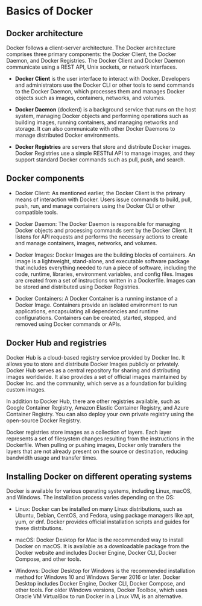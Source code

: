 # Basics of Docker

## Docker architecture

Docker follows a client-server architecture. The Docker architecture comprises three primary components: the Docker Client, the Docker Daemon, and Docker Registries. The Docker Client and Docker Daemon communicate using a REST API, Unix sockets, or network interfaces.

- **Docker Client** is the user interface to interact with Docker. Developers and administrators use the Docker CLI or other tools to send commands to the Docker Daemon, which processes them and manages Docker objects such as images, containers, networks, and volumes.

- **Docker Daemon** (dockerd) is a background service that runs on the host system, managing Docker objects and performing operations such as building images, running containers, and managing networks and storage. It can also communicate with other Docker Daemons to manage distributed Docker environments.

- **Docker Registries** are servers that store and distribute Docker images. Docker Registries use a simple RESTful API to manage images, and they support standard Docker commands such as pull, push, and search.

## Docker components

- Docker Client: As mentioned earlier, the Docker Client is the primary means of interaction with Docker. Users issue commands to build, pull, push, run, and manage containers using the Docker CLI or other compatible tools.

- Docker Daemon: The Docker Daemon is responsible for managing Docker objects and processing commands sent by the Docker Client. It listens for API requests and performs the necessary actions to create and manage containers, images, networks, and volumes.

- Docker Images: Docker Images are the building blocks of containers. An image is a lightweight, stand-alone, and executable software package that includes everything needed to run a piece of software, including the code, runtime, libraries, environment variables, and config files. Images are created from a set of instructions written in a Dockerfile. Images can be stored and distributed using Docker Registries.

- Docker Containers: A Docker Container is a running instance of a Docker Image. Containers provide an isolated environment to run applications, encapsulating all dependencies and runtime configurations. Containers can be created, started, stopped, and removed using Docker commands or APIs.

## Docker Hub and registries

Docker Hub is a cloud-based registry service provided by Docker Inc. It allows you to store and distribute Docker Images publicly or privately. Docker Hub serves as a central repository for sharing and distributing images worldwide. It also provides a set of official images maintained by Docker Inc. and the community, which serve as a foundation for building custom images.

In addition to Docker Hub, there are other registries available, such as Google Container Registry, Amazon Elastic Container Registry, and Azure Container Registry. You can also deploy your own private registry using the open-source Docker Registry.

Docker registries store images as a collection of layers. Each layer represents a set of filesystem changes resulting from the instructions in the Dockerfile. When pulling or pushing images, Docker only transfers the layers that are not already present on the source or destination, reducing bandwidth usage and transfer times.

## Installing Docker on different operating systems

Docker is available for various operating systems, including Linux, macOS, and Windows. The installation process varies depending on the OS:

- Linux: Docker can be installed on many Linux distributions, such as Ubuntu, Debian, CentOS, and Fedora, using package managers like apt, yum, or dnf. Docker provides official installation scripts and guides for these distributions.

- macOS: Docker Desktop for Mac is the recommended way to install Docker on macOS. It is available as a downloadable package from the Docker website and includes Docker Engine, Docker CLI, Docker Compose, and other tools.

- Windows: Docker Desktop for Windows is the recommended installation method for Windows 10 and Windows Server 2016 or later. Docker Desktop includes Docker Engine, Docker CLI, Docker Compose, and other tools. For older Windows versions, Docker Toolbox, which uses Oracle VM VirtualBox to run Docker in a Linux VM, is an alternative.